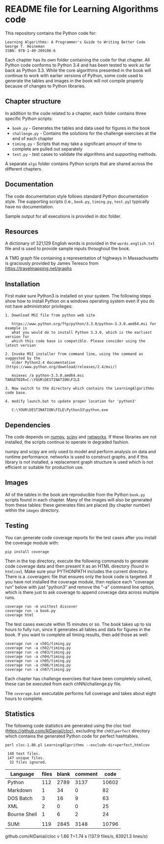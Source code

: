 # README file for Learning Algorithms code

This repository contains the Python code for:

	Learning Algorithms: A Programmer's Guide to Writing Better Code
	George T. Heineman
	ISBN: 978-1-49-209106-6
	
Each chapter has its own folder containing the code for that chapter.
All Python code conforms to Python 3.4 and has been tested to work as far
back as Python 3.3. While the core algorithms presented in the book
will continue to work with earlier versions of Python, some code used
to generate the tables and images in the book will not compile properly
because of changes to Python libraries.

## Chapter structure

In addition to the code related to a chapter, each folder contains three 
specific Python scripts:

* `book.py` - Generates the tables and data used for figures in the book
* `challenge.py` - Contains the solutions for the challenge exercises at
                 the end of each chapter
* `timing.py` - Scripts that may take a significant amount of time to 
              complete are pulled out separately
* `test.py` - test cases to validate the algorithms and supporting methods.

A separate `algs` folder contains Python scripts that are shared across
the different chapters.

## Documentation

The code documentation style follows standard Python documentation style. The
supporting scripts (i.e., `book.py`, `timing.py`, `test.py`) typically have no
documentation.

Sample output for all executions is provided in doc folder.

## Resources

A dictionary of 321,129 English words is provided in the `words.english.txt` 
file and is used to provide sample inputs throughout the book.

A TMG graph file containing a representation of highways in Massachusetts is 
graciously provided by James Teresco from https://travelmapping.net/graphs

## Installation

First make sure Python3 is installed on your system. The following steps
show how to install Python on a windows operating system even if you do
not have administrator privileges:

	1. Download MSI file from python web site
	
	   https://www.python.org/ftp/python/3.3.0/python-3.3.0.amd64.msi for example is
	   what you would do to install Python 3.3.0, which is the earliest version for
	   which this code base is compatible. Please consider using the latest version
	
	2. Invoke MSI installer from command line, using the command as suggested by the
	   older Python2.4 documentation (https://www.python.org/download/releases/2.4/msi/)
	
	   msiexec /a python-3.3.0.amd64.msi TARGETDIR=C:\YOUR\DESTINATION\FILE
	
	3. Now switch to the directory which contains the LearningAlgorithms code base.
	
	4. modify launch.bat to update proper location for 'python3'
	
	   C:\YOUR\DESTINATION\FILE\Python33\python.exe

## Dependencies

The code depends on [numpy](https://numpy.org/), [scipy](https://www.scipy.org/)
and [networkx](https://networkx.org/). If these libraries are not installed, 
the scripts continue to operate in degraded fashion. 

numpy and scipy are only used to model and perform analysis on data 
and runtime performance. networkx is used to construct graphs, and if 
this library is not installed, a replacement graph structure is used which 
is not efficient or suitable for production use.

## Images

All of the tables in the book are reproducible from the Python `book.py` scripts 
found in each chapter. Many of the images will also be generated from
these tables: these generates files are placed (by chapter number) 
within the `images` directory.

## Testing

You can generate code coverage reports for the test cases after you install
the coverage module with:

    pip install coverage

Then in the top directory, execute the following commands to generate code
coverage data and then present it as an HTML directory (found in `htmlcov`).
Make sure your PYTHONPATH includes the current directory.
There is a .coveragerc file that ensures only the book code is targeted.
If you have not installed the coverage module, then replace each 
"coverage run" below with just "python3" and remove the "-a" command 
line option, which is there just to ask coverage to append coverage
data across multiple runs.

    coverage run -m unittest discover
    coverage run -a book.py
    coverage html

The test cases execute within 15 minutes or so. The book takes up to six hours
to fully run, since it generates all tables and data for figures in the book.
If you want to complete all timing results, then add those as well:

    coverage run -a ch01/timing.py
    coverage run -a ch02/timing.py
    coverage run -a ch03/timing.py
    coverage run -a ch04/timing.py
    coverage run -a ch05/timing.py
    coverage run -a ch06/timing.py
    coverage run -a ch07/timing.py

Each chapter has challenge exercises that have been completely solved, these
can be executed from each chNN/challenge.py file.

The `coverage.bat` executable performs full coverage and takes about eight
hours to complete. 

## Statistics

The following code statistics are generated using the cloc tool
(https://github.com/AlDanial/cloc), excluding the `ch03\perfect`
directory which contains the generated Python code for perfect
hashtables.

`perl cloc-1.86.pl LearningAlgorithms --exclude-dir=perfect,htmlcov`

     148 text files.
     147 unique files.
      32 files ignored.


| Language      |              files     |     blank   |     comment    |    code |
| ------------- | ---------------------- | ----------- | -------------- | ------- |
| Python        |                112     |     2789    |      3137      |   10602 |
| Markdown      |                  1     |       34    |         0      |      82 |
| DOS Batch     |                  3     |       16    |         9      |      63 |
| XML           |                  2     |        0    |         0      |      25 |
| Bourne Shell  |                  1     |        6    |         2      |      24 |
||
| SUM:          |               119      |   2845      |   3148         | 10796   |

github.com/AlDanial/cloc v 1.86  T=1.74 s (137.9 files/s, 83921.3 lines/s)


